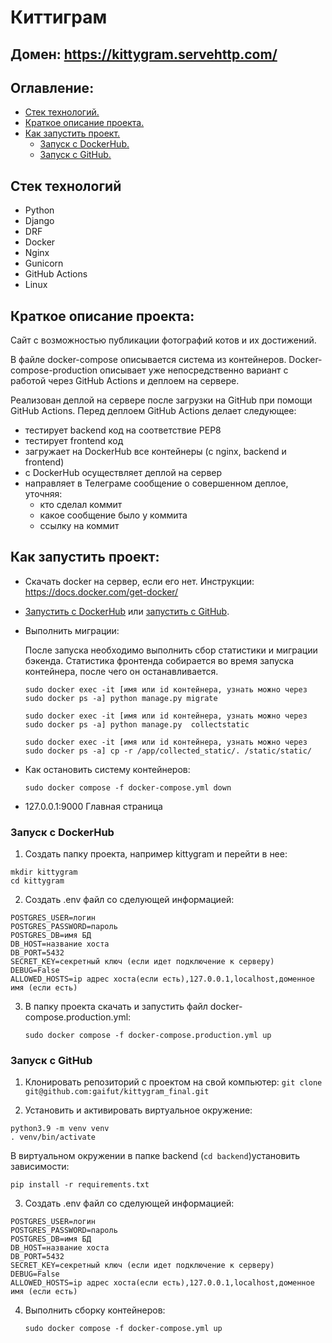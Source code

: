 # Киттиграм

## Домен: https://kittygram.servehttp.com/

## Оглавление:
- [Стек технологий.](#Стек-технологий)
- [Краткое описание проекта.](#Краткое-описание-проекта)
- [Как запустить проект.](#Как-запустить-проект)
  - [Запуск с DockerHub.](#Запуск-с-DockerHub)
  - [Запуск с GitHub.](#Запуск-с-GitHub)

## Стек технологий
- Python
- Django
- DRF
- Docker
- Nginx
- Gunicorn
- GitHub Actions
- Linux

## Краткое описание проекта:
Сайт с возможностью публикации фотографий котов и их достижений.
  
В файле docker-compose описывается система из контейнеров. Docker-compose-production описывает уже непосредственно вариант с работой через GitHub Actions и деплоем на сервере.

Реализован деплой на сервере после загрузки на GitHub при помощи GitHub Actions. Перед деплоем GitHub Actions делает следующее:
- тестирует backend код на соответствие PEP8
- тестирует frontend код
- загружает на DockerHub все контейнеры (c nginx, backend и frontend)
- с DockerHub осуществляет деплой на сервер
- направляет в Телеграме сообщение о совершенном деплое, уточняя:
  - кто сделал коммит
  - какое сообщение было у коммита
  - ссылку на коммит

## Как запустить проект:
- Скачать docker на сервер, если его нет. Инструкции: https://docs.docker.com/get-docker/
- [Запустить с DockerHub](#Запуск-с-DockerHub) или [запустить с GitHub](#Запуск-с-GitHub).
- Выполнить миграции:
  
  После запуска необходимо выполнить сбор статистики и миграции бэкенда. Статистика фронтенда собирается во время запуска контейнера, после чего он останавливается.
  ```
  sudo docker exec -it [имя или id контейнера, узнать можно через sudo docker ps -a] python manage.py migrate

  sudo docker exec -it [имя или id контейнера, узнать можно через sudo docker ps -a] python manage.py  collectstatic

  sudo docker exec -it [имя или id контейнера, узнать можно через sudo docker ps -a] cp -r /app/collected_static/. /static/static/
  ```
- Как остановить систему контейнеров:
  ```
  sudo docker compose -f docker-compose.yml down
  ```
- 127.0.0.1:9000 Главная страница

### Запуск с DockerHub
1. Создать папку проекта, например kittygram и перейти в нее:
  ```
  mkdir kittygram
  cd kittygram
  ```
2. Создать .env файл со сделующей информацией:
  ```
  POSTGRES_USER=логин
  POSTGRES_PASSWORD=пароль
  POSTGRES_DB=имя БД
  DB_HOST=название хоста
  DB_PORT=5432
  SECRET_KEY=секретный ключ (если идет подключение к серверу)
  DEBUG=False
  ALLOWED_HOSTS=ip адрес хоста(если есть),127.0.0.1,localhost,доменное имя (если есть)
  ```  
3. В папку проекта скачать и запустить файл docker-compose.production.yml:
   ```
   sudo docker compose -f docker-compose.production.yml up
   ```
   
### Запуск с GitHub
1. Клонировать репозиторий с проектом на свой компьютер:
   ```git clone git@github.com:gaifut/kittygram_final.git```

2. Установить и активировать виртуальное окружение: 
```
python3.9 -m venv venv
. venv/bin/activate
```
В виртуальном окружении в папке backend (```cd backend```)установить зависимости:
```
pip install -r requirements.txt
```

3. Создать .env файл со сделующей информацией:
  ```                                                       
  POSTGRES_USER=логин
  POSTGRES_PASSWORD=пароль
  POSTGRES_DB=имя БД
  DB_HOST=название хоста
  DB_PORT=5432
  SECRET_KEY=секретный ключ (если идет подключение к серверу)
  DEBUG=False
  ALLOWED_HOSTS=ip адрес хоста(если есть),127.0.0.1,localhost,доменное имя (если есть)
  ```
4. Выполнить сборку контейнеров:
   ```
   sudo docker compose -f docker-compose.yml up
   ```

